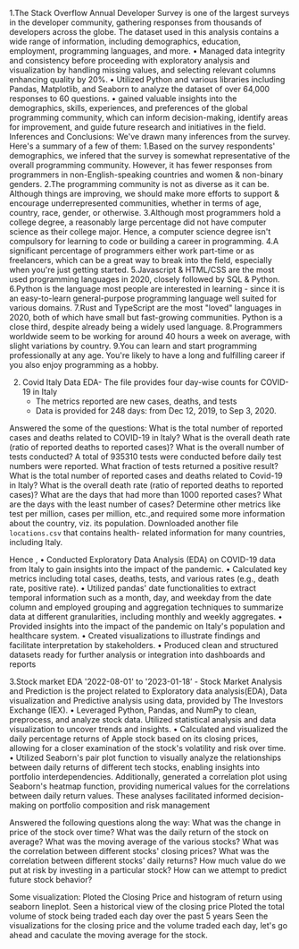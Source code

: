 1.The Stack Overflow Annual Developer Survey is one of the largest surveys in the developer community, gathering responses from thousands of developers across the globe. The dataset used in this analysis contains a wide range of information, including demographics, education, employment, programming languages, and more.
•	Managed data integrity and consistency before proceeding with exploratory analysis and visualization by handling missing values, and selecting relevant columns enhancing quality by 20%.
•	Utilized Python and various libraries including Pandas, Matplotlib, and Seaborn to analyze the dataset of over 64,000 responses to 60 questions.
•	gained valuable insights into the demographics, skills, experiences, and preferences of the global programming community, which can inform decision-making, identify areas for improvement, and guide future research and initiatives in the field.
Inferences and Conclusions:
We've drawn many inferences from the survey. Here's a summary of a few of them:
1.Based on the survey respondents' demographics, we infered that the survey is somewhat representative of the overall programming community. However, it has fewer responses from programmers in non-English-speaking countries and women & non-binary genders.
2.The programming community is not as diverse as it can be. Although things are improving, we should make more efforts to support & encourage underrepresented communities, whether in terms of age, country, race, gender, or otherwise.
3.Although most programmers hold a college degree, a reasonably large percentage did not have computer science as their college major. Hence, a computer science degree isn't compulsory for learning to code or building a career in programming.
4.A significant percentage of programmers either work part-time or as freelancers, which can be a great way to break into the field, especially when you're just getting started.
5.Javascript & HTML/CSS are the most used programming languages in 2020, closely followed by SQL & Python.
6.Python is the language most people are interested in learning - since it is an easy-to-learn general-purpose programming language well suited for various domains.
7.Rust and TypeScript are the most "loved" languages in 2020, both of which have small but fast-growing communities. Python is a close third, despite already being a widely used language.
8.Programmers worldwide seem to be working for around 40 hours a week on average, with slight variations by country.
9.You can learn and start programming professionally at any age. You're likely to have a long and fulfilling career if you also enjoy programming as a hobby.




2. Covid Italy Data EDA-
    The file provides four day-wise counts for COVID-19 in Italy
   - The metrics reported are new cases, deaths, and tests
   - Data is provided for 248 days: from Dec 12, 2019, to Sep 3, 2020.

Answered  the some of the questions:
 What is the total number of reported cases and deaths related to COVID-19 in Italy?
 What is the overall death rate (ratio of reported deaths to reported cases)?
 What is the overall number of tests conducted? A total of 935310 tests were conducted before daily test numbers were reported.
 What fraction of tests returned a positive result?
 What is the total number of reported cases and deaths related to Covid-19 in Italy?
 What is the overall death rate (ratio of reported deaths to reported cases)?
 What are the days that had more than 1000 reported cases?
 What are the days with the least number of cases?
 Determine other metrics like test per million, cases per million, etc.,and required some more information about the country, viz. its population. Downloaded another file `locations.csv` that contains health- 
 related information for many countries, including Italy.

Hence ,
•	Conducted Exploratory Data Analysis (EDA) on COVID-19 data from Italy to gain insights into the impact of the pandemic.
•	Calculated key metrics including total cases, deaths, tests, and various rates (e.g., death rate, positive rate).
•	Utilized pandas' date functionalities to extract temporal information such as a month, day, and weekday from the date column and employed grouping and aggregation techniques to summarize data at different 
    granularities, including monthly and weekly aggregates.
•	Provided insights into the impact of the pandemic on Italy's population and healthcare system.
•	Created visualizations to illustrate findings and facilitate interpretation by stakeholders.
•	Produced clean and structured datasets ready for further analysis or integration into dashboards and reports

3.Stock market EDA '2022-08-01' to '2023-01-18’ -
Stock Market Analysis and Prediction is the project related to Exploratory data analysis(EDA), Data visualization and Predictive analysis using data, provided by The Investors Exchange (IEX).
•	Leveraged Python, Pandas, and NumPy to clean, preprocess, and analyze stock data. Utilized statistical analysis and data visualization to uncover trends and insights.
•	Calculated and visualized the daily percentage returns of Apple stock based on its closing prices, allowing for a closer examination of the stock's volatility and risk over time.
•	Utilized Seaborn's pair plot function to visually analyze the relationships between daily returns of different tech stocks, enabling insights into portfolio interdependencies. Additionally, generated a 
    correlation plot using Seaborn's heatmap function, providing numerical values for the correlations between daily return values. These analyses facilitated informed decision-making on portfolio composition and 
    risk management

Answered the following questions along the way:
What was the change in price of the stock over time?
What was the daily return of the stock on average?
What was the moving average of the various stocks?
What was the correlation between different stocks' closing prices?
What was the correlation between different stocks' daily returns?
How much value do we put at risk by investing in a particular stock?
How can we attempt to predict future stock behavior?

Some visualization:
Ploted the Closing Price  and histogram of return using seaborn lineplot.
Seen a historical view of the closing price
Ploted the total volume of stock being traded each day over the past 5 years
Seen the visualizations for the closing price and the volume traded each day, let's go ahead and caculate the moving average for the stock.





